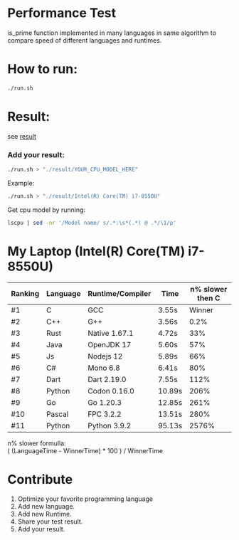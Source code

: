 # Performance Test
is_prime function implemented in many languages in same algorithm to compare speed of different languages and runtimes.


# How to run:
```bash
./run.sh 
```

# Result:
see [result](https://github.com/ali77gh/language_performance_prime_algorithm/tree/master/result)

### Add your result:
```bash
./run.sh > "./result/YOUR_CPU_MODEL_HERE"
```
Example:
```bash
./run.sh > "./result/Intel(R) Core(TM) i7-8550U"
```
Get cpu model by running:
```bash
lscpu | sed -nr '/Model name/ s/.*:\s*(.*) @ .*/\1/p'
```

# My Laptop (Intel(R) Core(TM) i7-8550U)
| Ranking | Language | Runtime/Compiler | Time      |  n% slower then C   |
|---------|----------|------------------|-----------|---------------------|
| #1      | C        | GCC              | 3.55s     | Winner              |
| #2      | C++      | G++              | 3.56s     | 0.2%                |
| #3      | Rust     | Native 1.67.1    | 4.72s     | 33%                 |
| #4      | Java     | OpenJDK 17       | 5.60s     | 57%                 |
| #5      | Js       | Nodejs 12        | 5.89s     | 66%                 |
| #6      | C#       | Mono 6.8         | 6.41s     | 80%                 |
| #7      | Dart     | Dart 2.19.0      | 7.55s     | 112%                |
| #8      | Python   | Codon 0.16.0     | 10.89s    | 206%                |
| #9      | Go       | Go 1.20.3        | 12.85s    | 261%                |
| #10     | Pascal   | FPC 3.2.2        | 13.51s    | 280%                |
| #11     | Python   | Python 3.9.2     | 95.13s    | 2576%               |

n% slower formulla: <br>
( (LanguageTime - WinnerTime) * 100 ) / WinnerTime

# Contribute
1. Optimize your favorite programming language
2. Add new language.
3. Add new Runtime.
4. Share your test result.
5. Add your result.
